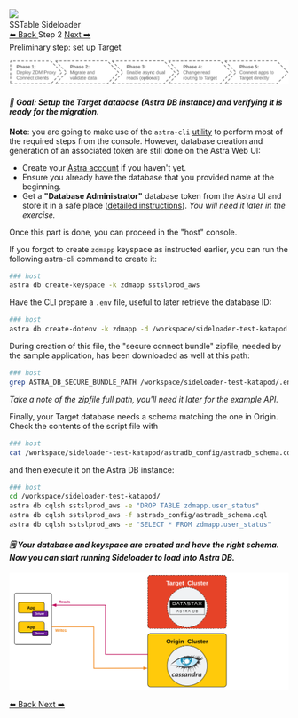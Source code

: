 <!-- TOP -->
<div class="top">
  <img class="scenario-academy-logo" src="https://datastax-academy.github.io/katapod-shared-assets/images/ds-academy-2023.svg" />
  <div class="scenario-title-section">
    <span class="scenario-title">SSTable Sideloader</span>
  </div>
</div>

<!-- NAVIGATION -->
<div id="navigation-top" class="navigation-top">
  <a title="Back" href='command:katapod.loadPage?[{"step":"step1"}]' 
    class="btn btn-dark navigation-top-left">⬅️ Back
  </a>
  <span class="step-count">Step 2</span>
  <a title="Next" href='command:katapod.loadPage?[{"step":"step3"}]' 
    class="btn btn-dark navigation-top-right">Next ➡️
  </a>
</div>

<!-- CONTENT -->

<div class="step-title">Preliminary step: set up Target</div>

![Phase 0b](images/p0b.png)

#### _🎯 Goal: Setup the Target database (Astra DB instance) and verifying it is ready for the migration._

**Note**: you are going to make use of the `astra-cli` [utility](https://docs.datastax.com/en/astra-classic/docs/astra-cli/introduction.html)
to perform most of the required steps from the console.
However, database creation and generation of an associated token are still done on the Astra Web UI:

- Create your [Astra account](https://astra.datastax.com/) if you haven't yet.
- Ensure you already have the database that you provided name at the beginning.
- Get a **"Database Administrator"** database token from the Astra UI and store it in a safe place ([detailed instructions](https://awesome-astra.github.io/docs/pages/astra/create-token/#c-procedure)). _You will need it later in the exercise._

Once this part is done, you can proceed in the "host" console.

If you forgot to create `zdmapp` keyspace as instructed earlier, you can run the following astra-cli command to create it:
```bash
### host
astra db create-keyspace -k zdmapp sstslprod_aws
```

Have the CLI prepare a `.env` file, useful to later retrieve the database ID:

```bash
### host
astra db create-dotenv -k zdmapp -d /workspace/sideloader-test-katapod sstslprod_aws
```

During creation of this file, the "secure connect bundle" zipfile, needed by
the sample application, has been downloaded as well at this path:

```bash
### host
grep ASTRA_DB_SECURE_BUNDLE_PATH /workspace/sideloader-test-katapod/.env
```

_Take a note of the zipfile full path, you'll need it later for the example API._

Finally, your Target database needs a schema matching the one in Origin.
Check the contents of the script file with

```bash
### host
cat /workspace/sideloader-test-katapod/astradb_config/astradb_schema.cql
```

and then execute it on the Astra DB instance:

```bash
### host
cd /workspace/sideloader-test-katapod/
astra db cqlsh sstslprod_aws -e "DROP TABLE zdmapp.user_status"
astra db cqlsh sstslprod_aws -f astradb_config/astradb_schema.cql
astra db cqlsh sstslprod_aws -e "SELECT * FROM zdmapp.user_status"
```

#### _🗒️ Your database and keyspace are created and have the right schema. Now you can start running Sideloader to load into Astra DB._

![Schema, phase 0b](images/schema0b_r.png)

<!-- NAVIGATION -->
<div id="navigation-bottom" class="navigation-bottom">
  <a title="Back" href='command:katapod.loadPage?[{"step":"step1"}]'
    class="btn btn-dark navigation-bottom-left">⬅️ Back
  </a>
  <a title="Next" href='command:katapod.loadPage?[{"step":"step3"}]'
    class="btn btn-dark navigation-bottom-right">Next ➡️
  </a>
</div>
